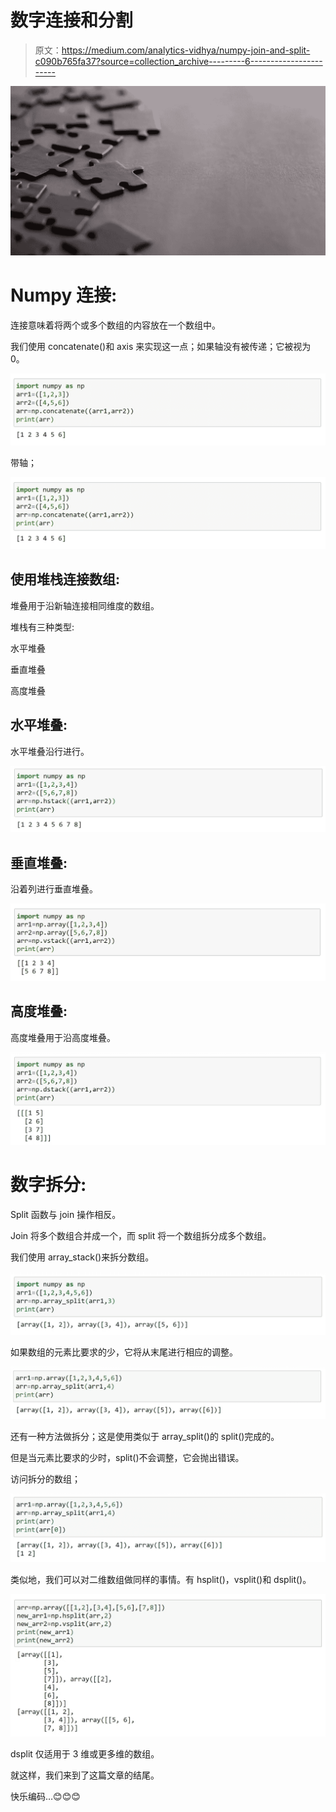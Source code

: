 # 数字连接和分割

> 原文：<https://medium.com/analytics-vidhya/numpy-join-and-split-c090b765fa37?source=collection_archive---------6----------------------->

![](img/02f6bba9a7bdc11af1fd1c3397500b90.png)

# Numpy 连接:

连接意味着将两个或多个数组的内容放在一个数组中。

我们使用 concatenate()和 axis 来实现这一点；如果轴没有被传递；它被视为 0。

![](img/5c6b157d7b8683f00d7af233743466e9.png)

带轴；

![](img/5c6b157d7b8683f00d7af233743466e9.png)

## 使用堆栈连接数组:

堆叠用于沿新轴连接相同维度的数组。

堆栈有三种类型:

水平堆叠

垂直堆叠

高度堆叠

## 水平堆叠:

水平堆叠沿行进行。

![](img/1d9f31bc1b7c63a48229854683952bfc.png)

## 垂直堆叠:

沿着列进行垂直堆叠。

![](img/0274019cb8c137926f00c56cfb38c723.png)

## 高度堆叠:

高度堆叠用于沿高度堆叠。

![](img/8313cb9127041c471d76e2ab412afdf3.png)

# 数字拆分:

Split 函数与 join 操作相反。

Join 将多个数组合并成一个，而 split 将一个数组拆分成多个数组。

我们使用 array_stack()来拆分数组。

![](img/ea7b46cfb0bc13bf5fef386a9e417a28.png)

如果数组的元素比要求的少，它将从末尾进行相应的调整。

![](img/d1b1d95e2a80d4b67e123e8a4c757deb.png)

还有一种方法做拆分；这是使用类似于 array_split()的 split()完成的。

但是当元素比要求的少时，split()不会调整，它会抛出错误。

访问拆分的数组；

![](img/d8c067a4bd577d41f0994b746179170e.png)

类似地，我们可以对二维数组做同样的事情。有 hsplit()，vsplit()和 dsplit()。

![](img/c3763caa8300befb31a6f03ba2f802c3.png)

dsplit 仅适用于 3 维或更多维的数组。

就这样，我们来到了这篇文章的结尾。

快乐编码…😊😊😊